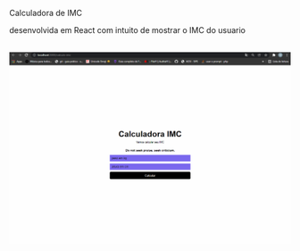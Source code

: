 Calculadora de IMC

<p>desenvolvida em React com intuito de mostrar o IMC do usuario</p>
<br/>
<img src="projeto.gif"/>